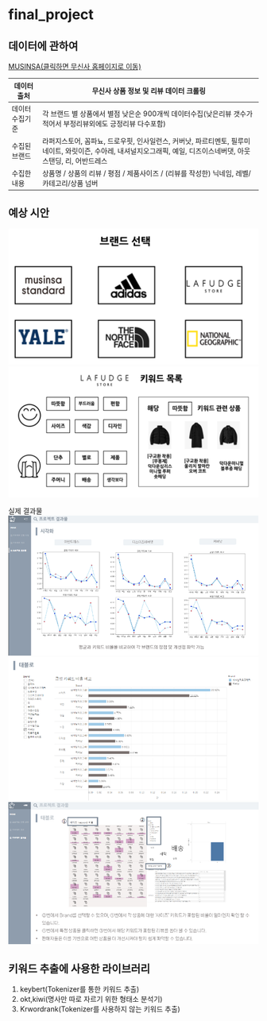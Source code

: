 # final_project

## 데이터에 관하여
[MUSINSA(클릭하면 무신사 홈페이지로 이동)](https://www.musinsa.com/app/)

| 데이터 출처  |  무신사 상품 정보 및 리뷰 데이터 크롤링 |
| --- | --- |
| 데이터 수집기준 | 각 브랜드 별  상품에서  별점 낮은순  900개씩 데이터수집(낮은리뷰 갯수가 적어서 부정리뷰외에도 긍정리뷰 다수포함) |
| 수집된 브랜드 | 라퍼지스토어, 꼼파뇨, 드로우핏, 인사일런스, 커버낫, 파르티멘토, 필루미네이트, 와릿이즌, 수아레, 내셔널지오그래픽, 예일, 디즈이스네버댓, 아웃스탠딩, 리, 어반드레스 |
| 수집한 내용  | 상품명 / 상품의 리뷰 /  평점 /  제품사이즈 / (리뷰를 작성한) 닉네임, 레벨/ 카테고리/상품 넘버  |

## 예상 시안

![예상시안1](/img_folder/예상시안1.png)
![예상시안2](/img_folder/예상시안2.png)

실제 결과물
![결과물1](/img_folder/결과물1.png)
![결과물2](/img_folder/결과물2.png)
![결과물3](/img_folder/결과물3.png)


## 키워드 추출에 사용한 라이브러리

1. keybert(Tokenizer를 통한 키워드 추출)
2. okt,kiwi(명사만 따로 자르기 위한 형태소 분석기)
3. Krwordrank(Tokenizer를 사용하지 않는 키워드 추출)
